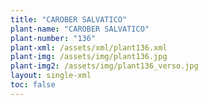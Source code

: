 ```yaml
---
title: "CAROBER SALVATICO"
plant-name: "CAROBER SALVATICO"
plant-number: "136"
plant-xml: /assets/xml/plant136.xml
plant-img: /assets/img/plant136.jpg
plant-img2: /assets/img/plant136_verso.jpg
layout: single-xml
toc: false
---
```

